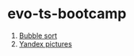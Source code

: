 # evo-ts-bootcamp

1. [Bubble sort](https://clever-wescoff-433216.netlify.app/)
2. [Yandex pictures](https://frosty-hamilton-a3da54.netlify.app/)

